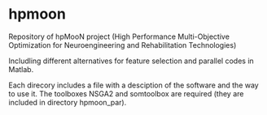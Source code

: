 # hpmoon
Repository of hpMooN project (High Performance Multi-Objective Optimization for Neuroengineering and Rehabilitation Technologies)

Includling different alternatives for feature selection and parallel codes in Matlab.

Each direcory includes a file with a desciption of the software and the way to use it.
The toolboxes NSGA2 and somtoolbox are required (they are included in directory hpmoon_par).
